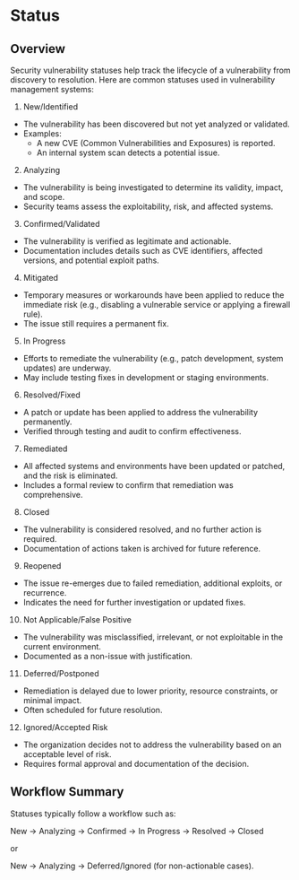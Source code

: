 # Status

## Overview

Security vulnerability statuses help track the lifecycle of a vulnerability from discovery to resolution. Here are common statuses used in vulnerability management systems:

1. New/Identified
  * The vulnerability has been discovered but not yet analyzed or validated.
  * Examples:
    * A new CVE (Common Vulnerabilities and Exposures) is reported.
    * An internal system scan detects a potential issue.
2. Analyzing
  * The vulnerability is being investigated to determine its validity, impact, and scope.
  * Security teams assess the exploitability, risk, and affected systems.
3. Confirmed/Validated
  * The vulnerability is verified as legitimate and actionable.
  * Documentation includes details such as CVE identifiers, affected versions, and potential exploit paths.
4. Mitigated
  * Temporary measures or workarounds have been applied to reduce the immediate risk (e.g., disabling a vulnerable service or applying a firewall rule).
  * The issue still requires a permanent fix.
5. In Progress
  * Efforts to remediate the vulnerability (e.g., patch development, system updates) are underway.
  * May include testing fixes in development or staging environments.
6. Resolved/Fixed
  * A patch or update has been applied to address the vulnerability permanently.
  * Verified through testing and audit to confirm effectiveness.
7. Remediated
  * All affected systems and environments have been updated or patched, and the risk is eliminated.
  * Includes a formal review to confirm that remediation was comprehensive.
8. Closed
  * The vulnerability is considered resolved, and no further action is required.
  * Documentation of actions taken is archived for future reference.
9. Reopened
  * The issue re-emerges due to failed remediation, additional exploits, or recurrence.
  * Indicates the need for further investigation or updated fixes.
10. Not Applicable/False Positive
  * The vulnerability was misclassified, irrelevant, or not exploitable in the current environment.
  * Documented as a non-issue with justification.
11. Deferred/Postponed
  * Remediation is delayed due to lower priority, resource constraints, or minimal impact.
  * Often scheduled for future resolution.
12. Ignored/Accepted Risk
  * The organization decides not to address the vulnerability based on an acceptable level of risk.
  * Requires formal approval and documentation of the decision.

## Workflow Summary

Statuses typically follow a workflow such as:

New → Analyzing → Confirmed → In Progress → Resolved → Closed

or

New → Analyzing → Deferred/Ignored (for non-actionable cases).
